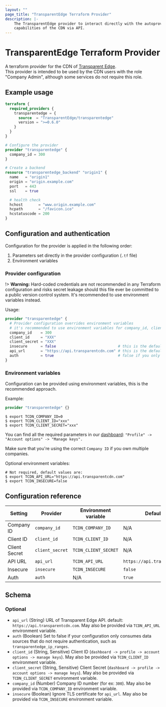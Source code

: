 ```yaml
---
layout: ""
page_title: "TransparentEdge Terraform Provider"
description: |-
    The TransparentEdge provider to interact directly with the autoprovisioning
    capabilities of the CDN via API.
---
```


# TransparentEdge Terraform Provider

A terraform provider for the CDN of [Transparent Edge](https://www.transparentedge.eu/).  
This provider is intended to be used by the CDN users with the role "Company Admin", although some services do not require this role.

## Example usage

```terraform
terraform {
  required_providers {
    transparentedge = {
      source  = "TransparentEdge/transparentedge"
      version = ">=0.6.0"
    }
  }
}

# Configure the provider
provider "transparentedge" {
  company_id = 300
}

# Create a backend
resource "transparentedge_backend" "origin1" {
  name   = "origin1"
  origin = "origin.example.com"
  port   = 443
  ssl    = true

  # health check
  hchost       = "www.origin.example.com"
  hcpath       = "/favicon.ico"
  hcstatuscode = 200
}
```

## Configuration and authentication

Configuration for the provider is applied in the following order:

1. Parameters set directly in the provider configuration (`.tf` file)
2. Environment variables

### Provider configuration

!> **Warning:** Hard-coded credentials are not recommended in any Terraform
configuration and risks secret leakage should this file ever be committed to a
public version control system. It's recommended to use environment variables instead.

Usage:

```terraform
provider "transparentedge" {
  # Provider configuration overrides environment variables
  # it's recommended to use environment variables for company_id, client_id and client_secret
  company_id    = 300
  client_id     = "XXX"
  client_secret = "XXX"
  insecure      = false                            # this is the default value
  api_url       = "https://api.transparentcdn.com" # this is the default value
  auth          = true                             # false if you only use data-sources that do not require authentication such as 'transparentedge_ip_ranges'
}
```

### Environment variables

Configuration can be provided using environment variables, this is the recommended approach.  

Example:  

```terraform
provider "transparentedge" {}
```

```shell
$ export TCDN_COMPANY_ID=0
$ export TCDN_CLIENT_ID="xxx"
$ export TCDN_CLIENT_SECRET="xxx"
```

You can find all the required parameters in our [dashboard](https://dashboard.transparentcdn.com/): `"Profile" -> "Account options" -> "Manage keys".`  

Make sure that you're using the correct `Company ID` if you own multiple companies.  

Optional environment variables:  

```shell
# Not required, default values are:
$ export TCDN_API_URL="https://api.transparentcdn.com"
$ export TCDN_INSECURE=false
```

## Configuration reference

|Setting|Provider|Environment variable|Default value|
|-------|--------|--------------------|-------------|
|Company ID|`company_id`|`TCDN_COMPANY_ID`|N/A|
|Client ID|`client_id`|`TCDN_CLIENT_ID`|N/A|
|Client Secret|`client_secret`|`TCDN_CLIENT_SECRET`|N/A|
|API URL|`api_url`|`TCDN_API_URL`|`https://api.transparentcdn.com`|
|Insecure|`insecure`|`TCDN_INSECURE`|`false`|
|Auth|`auth`|N/A|`true`|

<!-- schema generated by tfplugindocs -->
## Schema

### Optional

- `api_url` (String) URL of Transparent Edge API. default: `https://api.transparentcdn.com`. May also be provided via `TCDN_API_URL` environment variable.
- `auth` (Boolean) Set to false if your configuration only consumes data sources that do not require authentication, such as `transparentedge_ip_ranges`.
- `client_id` (String, Sensitive) Client ID (`dashboard -> profile -> account options -> manage keys`). May also be provided via `TCDN_CLIENT_ID` environment variable.
- `client_secret` (String, Sensitive) Client Secret (`dashboard -> profile -> account options -> manage keys`). May also be provided via `TCDN_CLIENT_SECRET` environment variable.
- `company_id` (Number) Company ID number (for ex: `300`). May also be provided via `TCDN_COMPANY_ID` environment variable.
- `insecure` (Boolean) Ignore TLS certificate for `api_url`. May also be provided via `TCDN_INSECURE` environment variable.

